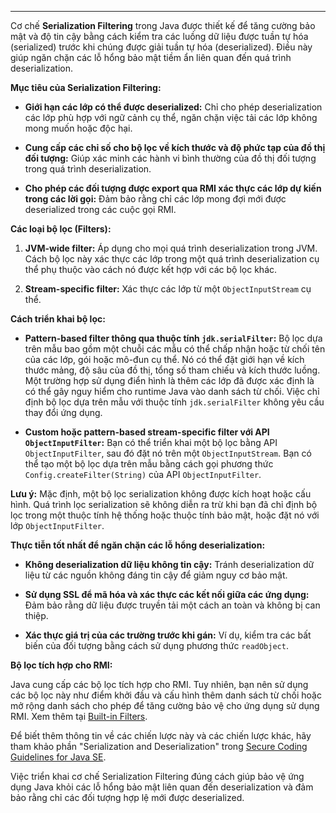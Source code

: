 
---
Cơ chế **Serialization Filtering** trong Java được thiết kế để tăng cường bảo mật và độ tin cậy bằng cách kiểm tra các luồng dữ liệu được tuần tự hóa (serialized) trước khi chúng được giải tuần tự hóa (deserialized). Điều này giúp ngăn chặn các lỗ hổng bảo mật tiềm ẩn liên quan đến quá trình deserialization.

**Mục tiêu của Serialization Filtering:**

- **Giới hạn các lớp có thể được deserialized:** Chỉ cho phép deserialization các lớp phù hợp với ngữ cảnh cụ thể, ngăn chặn việc tải các lớp không mong muốn hoặc độc hại.
    
- **Cung cấp các chỉ số cho bộ lọc về kích thước và độ phức tạp của đồ thị đối tượng:** Giúp xác minh các hành vi bình thường của đồ thị đối tượng trong quá trình deserialization.
    
- **Cho phép các đối tượng được export qua RMI xác thực các lớp dự kiến trong các lời gọi:** Đảm bảo rằng chỉ các lớp mong đợi mới được deserialized trong các cuộc gọi RMI.
    

**Các loại bộ lọc (Filters):**

1. **JVM-wide filter:** Áp dụng cho mọi quá trình deserialization trong JVM. Cách bộ lọc này xác thực các lớp trong một quá trình deserialization cụ thể phụ thuộc vào cách nó được kết hợp với các bộ lọc khác.
    
2. **Stream-specific filter:** Xác thực các lớp từ một `ObjectInputStream` cụ thể.
    

**Cách triển khai bộ lọc:**

- **Pattern-based filter thông qua thuộc tính `jdk.serialFilter`:** Bộ lọc dựa trên mẫu bao gồm một chuỗi các mẫu có thể chấp nhận hoặc từ chối tên của các lớp, gói hoặc mô-đun cụ thể. Nó có thể đặt giới hạn về kích thước mảng, độ sâu của đồ thị, tổng số tham chiếu và kích thước luồng. Một trường hợp sử dụng điển hình là thêm các lớp đã được xác định là có thể gây nguy hiểm cho runtime Java vào danh sách từ chối. Việc chỉ định bộ lọc dựa trên mẫu với thuộc tính `jdk.serialFilter` không yêu cầu thay đổi ứng dụng.
    
- **Custom hoặc pattern-based stream-specific filter với API `ObjectInputFilter`:** Bạn có thể triển khai một bộ lọc bằng API `ObjectInputFilter`, sau đó đặt nó trên một `ObjectInputStream`. Bạn có thể tạo một bộ lọc dựa trên mẫu bằng cách gọi phương thức `Config.createFilter(String)` của API `ObjectInputFilter`.
    

**Lưu ý:** Mặc định, một bộ lọc serialization không được kích hoạt hoặc cấu hình. Quá trình lọc serialization sẽ không diễn ra trừ khi bạn đã chỉ định bộ lọc trong một thuộc tính hệ thống hoặc thuộc tính bảo mật, hoặc đặt nó với lớp `ObjectInputFilter`.

**Thực tiễn tốt nhất để ngăn chặn các lỗ hổng deserialization:**

- **Không deserialization dữ liệu không tin cậy:** Tránh deserialization dữ liệu từ các nguồn không đáng tin cậy để giảm nguy cơ bảo mật.
    
- **Sử dụng SSL để mã hóa và xác thực các kết nối giữa các ứng dụng:** Đảm bảo rằng dữ liệu được truyền tải một cách an toàn và không bị can thiệp.
    
- **Xác thực giá trị của các trường trước khi gán:** Ví dụ, kiểm tra các bất biến của đối tượng bằng cách sử dụng phương thức `readObject`.
    

**Bộ lọc tích hợp cho RMI:**

Java cung cấp các bộ lọc tích hợp cho RMI. Tuy nhiên, bạn nên sử dụng các bộ lọc này như điểm khởi đầu và cấu hình thêm danh sách từ chối hoặc mở rộng danh sách cho phép để tăng cường bảo vệ cho ứng dụng sử dụng RMI. Xem thêm tại [Built-in Filters](https://docs.oracle.com/en/java/javase/23/core/built-filters.html).

Để biết thêm thông tin về các chiến lược này và các chiến lược khác, hãy tham khảo phần "Serialization and Deserialization" trong [Secure Coding Guidelines for Java SE](https://docs.oracle.com/javase/8/docs/technotes/guides/serialization/filters/serialization-filtering.html).

Việc triển khai cơ chế Serialization Filtering đúng cách giúp bảo vệ ứng dụng Java khỏi các lỗ hổng bảo mật liên quan đến deserialization và đảm bảo rằng chỉ các đối tượng hợp lệ mới được deserialized.